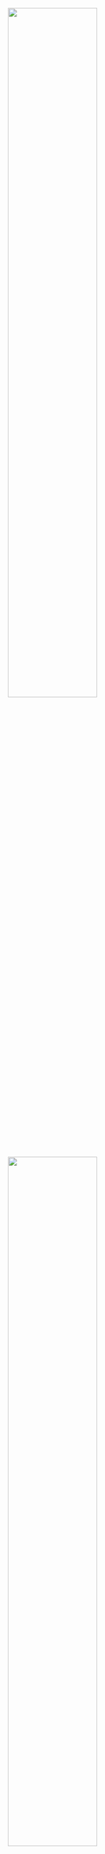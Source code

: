 <style>
img
{
    display:block; 
    float:none; 
    margin-left:auto;
    margin-right:auto;
    width:60%;
}
</style> 

<p align="center" >
    <img src="https://img.shields.io/badge/Ukrainian-%23ff0d00?style=for-the-badge&label=90%25"> 
    <img src="https://img.shields.io/badge/English-%230000ff?style=for-the-badge&label=10%25">
</p>

![](https://count.getloli.com/get/@n3k0q?theme=booru-touhoulat)
